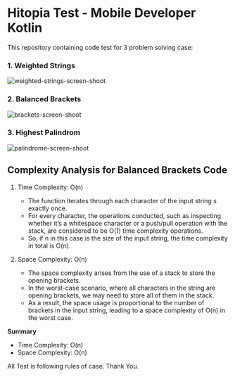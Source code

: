 # Hitopia Test - Mobile Developer Kotlin

This repository containing code test for 3 problem solving case:

### 1. Weighted Strings

![weighted-strings-screen-shoot](https://github.com/user-attachments/assets/ea3241bc-b564-4fc0-89c1-3bfa68bebe34)
   
### 2. Balanced Brackets

![brackets-screen-shoot](https://github.com/user-attachments/assets/24b3e02d-2c9a-492c-a93d-787abb76118d)
   
### 3. Highest Palindrom

![palindrome-screen-shoot](https://github.com/user-attachments/assets/1bc703c2-1093-43d6-9729-26cdc8e62402)

## Complexity Analysis for Balanced Brackets Code

1. Time Complexity: O(n)

   * The function iterates through each character of the input string s exactly once.
   * For every character, the operations conducted, such as inspecting whether it’s a whitespace character or a push/pull operation with the stack, are considered to be O(1) time complexity operations.
   * So, if n in this case is the size of the input string, the time complexity in total is O(n).

2. Space Complexity: O(n)

   * The space complexity arises from the use of a stack to store the opening brackets.
   * In the worst-case scenario, where all characters in the string are opening brackets, we may need to store all of them in the stack.
   * As a result, the space usage is proportional to the number of brackets in the input string, leading to a space complexity of O(n) in the worst case.

**Summary**
* Time Complexity: O(n)
* Space Complexity: O(n)


All Test is following rules of case. Thank You.
